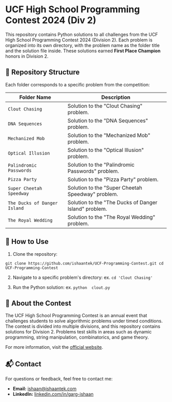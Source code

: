 # UCF High School Programming Contest 2024 (Div 2)

This repository contains Python solutions to all challenges from the UCF High School Programming Contest 2024 (Division 2). Each problem is organized into its own directory, with the problem name as the folder title and the solution file inside. These solutions earned **First Place Champion** honors in Division 2.

## 📂 **Repository Structure**

Each folder corresponds to a specific problem from the competition:


| Folder Name                 | Description                      |
|-----------------------------|----------------------------------|
| `Clout Chasing`             | Solution to the "Clout Chasing" problem. |
| `DNA Sequences`             | Solution to the "DNA Sequences" problem. |
| `Mechanized Mob`            | Solution to the "Mechanized Mob" problem. |
| `Optical Illusion`          | Solution to the "Optical Illusion" problem. |
| `Palindromic Passwords`     | Solution to the "Palindromic Passwords" problem. |
| `Pizza Party`               | Solution to the "Pizza Party" problem. |
| `Super Cheetah Speedway`    | Solution to the "Super Cheetah Speedway" problem. |
| `The Ducks of Danger Island`| Solution to the "The Ducks of Danger Island" problem. |
| `The Royal Wedding`         | Solution to the "The Royal Wedding" problem. |

## 🚀 **How to Use**

1. Clone the repository:

`git clone https://github.com/ishaantek/UCF-Programming-Contest.git cd UCF-Programming-Contest`

  

2. Navigate to a specific problem's directory:
ex. `cd 'Clout Chasing'`

  
3. Run the Python solution:
ex. `python  clout.py`
  

## 📜 **About the Contest**

The UCF High School Programming Contest is an annual event that challenges students to solve algorithmic problems under timed conditions. The contest is divided into multiple divisions, and this repository contains solutions for Division 2. Problems test skills in areas such as dynamic programming, string manipulation, combinatorics, and game theory.

  

For more information, visit the [official website](https://hspt.ucfprogrammingteam.org/index.php).

## 📬 **Contact**

  

For questions or feedback, feel free to contact me:

-  **Email:**  [ishaan@ishaantek.com](mailto:ishaan@ishaantek.com)
-  **LinkedIn:**  [linkedin.com/in/garg-ishaan](https://www.linkedin.com/in/garg-ishaan)